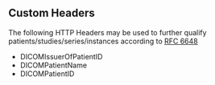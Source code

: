 Custom Headers
--------------

The following HTTP Headers may be used to further qualify patients/studies/series/instances according to [RFC 6648](https://datatracker.ietf.org/doc/html/rfc6648)

- DICOMIssuerOfPatientID
- DICOMPatientName
- DICOMPatientID


